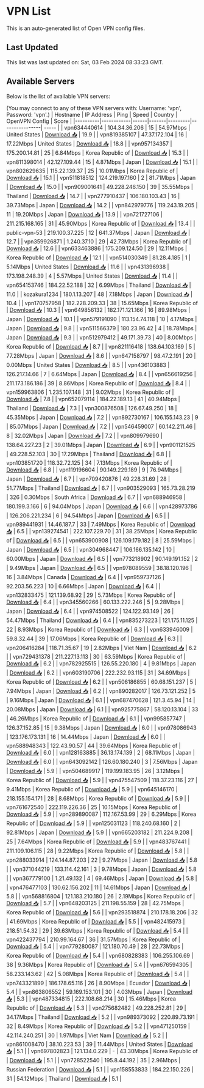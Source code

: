 # VPN List

This is an auto-generated list of Open VPN config files.

## Last Updated

This list was last updated on: Sat, 03 Feb 2024 08:33:23 GMT.

## Available Servers

Below is the list of available VPN servers:

(You may connect to any of these VPN servers with: Username: 'vpn', Password: 'vpn'.)
| Hostname | IP Address | Ping | Speed | Country | OpenVPN Config | Score |
|----------|------------|------|-------|---------|----------------| ----- |
| vpn634440614 | 104.34.36.206 | 15 | 54.97Mbps | United States | [Download 📥](./configs/server_0_US.ovpn) | 19.9 |
| vpn819385107 | 47.37.172.104 | 16 | 17.22Mbps | United States | [Download 📥](./configs/server_1_US.ovpn) | 18.8 |
| vpn957134357 | 175.200.14.81 | 25 | 6.84Mbps | Korea Republic of | [Download 📥](./configs/server_2_KR.ovpn) | 15.3 |
| vpn811398014 | 42.127.109.44 | 15 | 4.87Mbps | Japan | [Download 📥](./configs/server_3_JP.ovpn) | 15.1 |
| vpn802629635 | 115.22.139.37 | 25 | 10.01Mbps | Korea Republic of | [Download 📥](./configs/server_4_KR.ovpn) | 15.1 |
| vpn511818512 | 124.219.197.160 | 2 | 81.71Mbps | Japan | [Download 📥](./configs/server_5_JP.ovpn) | 15.0 |
| vpn909001641 | 49.228.246.150 | 39 | 35.55Mbps | Thailand | [Download 📥](./configs/server_6_TH.ovpn) | 14.7 |
| vpn277910437 | 106.180.103.43 | 16 | 39.73Mbps | Japan | [Download 📥](./configs/server_7_JP.ovpn) | 14.2 |
| vpn842979776 | 119.243.19.205 | 11 | 19.20Mbps | Japan | [Download 📥](./configs/server_8_JP.ovpn) | 13.9 |
| vpn721727106 | 211.215.168.165 | 31 | 45.90Mbps | Korea Republic of | [Download 📥](./configs/server_9_KR.ovpn) | 13.4 |
| public-vpn-53 | 219.100.37.225 | 12 | 641.37Mbps | Japan | [Download 📥](./configs/server_10_JP.ovpn) | 12.7 |
| vpn359926871 | 1.240.37.10 | 29 | 42.73Mbps | Korea Republic of | [Download 📥](./configs/server_11_KR.ovpn) | 12.6 |
| vpn633463886 | 175.209.124.50 | 29 | 12.11Mbps | Korea Republic of | [Download 📥](./configs/server_12_KR.ovpn) | 12.1 |
| vpn514030349 | 81.28.4.185 | 1 | 5.14Mbps | United States | [Download 📥](./configs/server_13_US.ovpn) | 11.6 |
| vpn431396938 | 173.198.248.39 | 4 | 5.57Mbps | United States | [Download 📥](./configs/server_14_US.ovpn) | 11.4 |
| vpn654153746 | 184.22.52.188 | 32 | 6.99Mbps | Thailand | [Download 📥](./configs/server_15_TH.ovpn) | 11.0 |
| kozakura1234 | 180.1.13.207 | 48 | 7.18Mbps | Japan | [Download 📥](./configs/server_16_JP.ovpn) | 10.4 |
| vpn170757958 | 182.228.209.33 | 38 | 15.65Mbps | Korea Republic of | [Download 📥](./configs/server_17_KR.ovpn) | 10.3 |
| vpn649856132 | 182.171.121.166 | 16 | 89.98Mbps | Japan | [Download 📥](./configs/server_18_JP.ovpn) | 10.1 |
| vpn579191090 | 113.154.74.118 | 10 | 4.17Mbps | Japan | [Download 📥](./configs/server_19_JP.ovpn) | 9.8 |
| vpn511566379 | 180.23.96.42 | 4 | 18.78Mbps | Japan | [Download 📥](./configs/server_20_JP.ovpn) | 9.3 |
| vpn512979412 | 49.171.39.73 | 40 | 8.00Mbps | Korea Republic of | [Download 📥](./configs/server_21_KR.ovpn) | 8.7 |
| vpn821116418 | 138.64.103.169 | 5 | 77.28Mbps | Japan | [Download 📥](./configs/server_22_JP.ovpn) | 8.6 |
| vpn647158797 | 98.47.2.191 | 20 | 0.00Mbps | United States | [Download 📥](./configs/server_23_US.ovpn) | 8.5 |
| vpn436103883 | 126.217.14.66 | 7 | 6.64Mbps | Japan | [Download 📥](./configs/server_24_JP.ovpn) | 8.4 |
| vpn656619256 | 211.173.186.186 | 39 | 8.86Mbps | Korea Republic of | [Download 📥](./configs/server_25_KR.ovpn) | 8.4 |
| vpn159963806 | 1.235.107.148 | 31 | 9.02Mbps | Korea Republic of | [Download 📥](./configs/server_26_KR.ovpn) | 7.8 |
| vpn652079114 | 184.22.189.13 | 41 | 40.94Mbps | Thailand | [Download 📥](./configs/server_27_TH.ovpn) | 7.3 |
| vpn300876508 | 126.67.49.250 | 18 | 45.35Mbps | Japan | [Download 📥](./configs/server_28_JP.ovpn) | 7.2 |
| vpn892730167 | 106.155.143.23 | 9 | 85.07Mbps | Japan | [Download 📥](./configs/server_29_JP.ovpn) | 7.2 |
| vpn546459007 | 60.142.211.46 | 8 | 32.02Mbps | Japan | [Download 📥](./configs/server_30_JP.ovpn) | 7.2 |
| vpn809979690 | 138.64.227.23 | 2 | 39.01Mbps | Japan | [Download 📥](./configs/server_31_JP.ovpn) | 6.9 |
| vpn901121525 | 49.228.52.103 | 30 | 17.29Mbps | Thailand | [Download 📥](./configs/server_32_TH.ovpn) | 6.8 |
| vpn103851720 | 118.32.72.125 | 34 | 7.13Mbps | Korea Republic of | [Download 📥](./configs/server_33_KR.ovpn) | 6.8 |
| vpn119196604 | 90.149.229.189 | 9 | 76.94Mbps | Japan | [Download 📥](./configs/server_34_JP.ovpn) | 6.7 |
| vpn709420876 | 49.228.31.69 | 28 | 51.77Mbps | Thailand | [Download 📥](./configs/server_35_TH.ovpn) | 6.7 |
| vpn903529093 | 165.73.28.219 | 326 | 0.30Mbps | South Africa | [Download 📥](./configs/server_36_ZA.ovpn) | 6.7 |
| vpn688946958 | 180.199.3.166 | 6 | 94.04Mbps | Japan | [Download 📥](./configs/server_37_JP.ovpn) | 6.6 |
| vpn428973786 | 126.206.221.234 | 6 | 94.54Mbps | Japan | [Download 📥](./configs/server_38_JP.ovpn) | 6.5 |
| vpn989441931 | 14.46.187.7 | 33 | 7.49Mbps | Korea Republic of | [Download 📥](./configs/server_39_KR.ovpn) | 6.5 |
| vpn139274541 | 222.107.229.70 | 31 | 38.25Mbps | Korea Republic of | [Download 📥](./configs/server_40_KR.ovpn) | 6.5 |
| vpn653900908 | 126.109.179.182 | 8 | 25.59Mbps | Japan | [Download 📥](./configs/server_41_JP.ovpn) | 6.5 |
| vpn304968447 | 106.166.135.142 | 10 | 60.00Mbps | Japan | [Download 📥](./configs/server_42_JP.ovpn) | 6.5 |
| vpn773218902 | 90.149.191.152 | 2 | 9.49Mbps | Japan | [Download 📥](./configs/server_43_JP.ovpn) | 6.5 |
| vpn978089559 | 38.18.120.196 | 16 | 3.84Mbps | Canada | [Download 📥](./configs/server_44_CA.ovpn) | 6.4 |
| vpn959737126 | 92.203.56.223 | 10 | 6.66Mbps | Japan | [Download 📥](./configs/server_45_JP.ovpn) | 6.4 |
| vpn132833475 | 121.139.68.92 | 29 | 5.73Mbps | Korea Republic of | [Download 📥](./configs/server_46_KR.ovpn) | 6.4 |
| vpn345560266 | 60.133.222.246 | 5 | 9.28Mbps | Japan | [Download 📥](./configs/server_47_JP.ovpn) | 6.4 |
| vpn974508522 | 124.122.93.149 | 26 | 54.47Mbps | Thailand | [Download 📥](./configs/server_48_TH.ovpn) | 6.4 |
| vpn835273223 | 121.175.11.125 | 22 | 8.93Mbps | Korea Republic of | [Download 📥](./configs/server_49_KR.ovpn) | 6.3 |
| vpn633946009 | 59.8.32.44 | 39 | 17.06Mbps | Korea Republic of | [Download 📥](./configs/server_50_KR.ovpn) | 6.3 |
| vpn206416284 | 118.71.35.67 | 19 | 2.82Mbps | Viet Nam | [Download 📥](./configs/server_51_VN.ovpn) | 6.2 |
| vpn729431378 | 211.227.13.113 | 30 | 63.59Mbps | Korea Republic of | [Download 📥](./configs/server_52_KR.ovpn) | 6.2 |
| vpn782925515 | 126.55.220.180 | 4 | 9.81Mbps | Japan | [Download 📥](./configs/server_53_JP.ovpn) | 6.2 |
| vpn603190706 | 222.232.93.115 | 31 | 34.69Mbps | Korea Republic of | [Download 📥](./configs/server_54_KR.ovpn) | 6.2 |
| vpn506186855 | 60.68.151.237 | 5 | 7.94Mbps | Japan | [Download 📥](./configs/server_55_JP.ovpn) | 6.2 |
| vpn890282017 | 126.73.121.252 | 5 | 9.16Mbps | Japan | [Download 📥](./configs/server_56_JP.ovpn) | 6.1 |
| vpn687470628 | 121.3.45.94 | 14 | 20.08Mbps | Japan | [Download 📥](./configs/server_57_JP.ovpn) | 6.1 |
| vpn925775867 | 58.120.13.104 | 33 | 46.26Mbps | Korea Republic of | [Download 📥](./configs/server_58_KR.ovpn) | 6.1 |
| vpn995857747 | 126.37.152.85 | 15 | 9.38Mbps | Japan | [Download 📥](./configs/server_59_JP.ovpn) | 6.0 |
| vpn978086943 | 123.176.173.131 | 16 | 14.44Mbps | Japan | [Download 📥](./configs/server_60_JP.ovpn) | 6.0 |
| vpn588948343 | 122.43.90.57 | 44 | 39.64Mbps | Korea Republic of | [Download 📥](./configs/server_61_KR.ovpn) | 6.0 |
| vpn128163885 | 36.13.174.139 | 2 | 68.11Mbps | Japan | [Download 📥](./configs/server_62_JP.ovpn) | 6.0 |
| vpn643092142 | 126.60.180.240 | 3 | 7.56Mbps | Japan | [Download 📥](./configs/server_63_JP.ovpn) | 5.9 |
| vpn504689917 | 119.199.183.95 | 26 | 3.12Mbps | Korea Republic of | [Download 📥](./configs/server_64_KR.ovpn) | 5.9 |
| vpn475547509 | 118.37.23.116 | 27 | 9.41Mbps | Korea Republic of | [Download 📥](./configs/server_65_KR.ovpn) | 5.9 |
| vpn645146170 | 218.155.154.171 | 28 | 8.68Mbps | Korea Republic of | [Download 📥](./configs/server_66_KR.ovpn) | 5.9 |
| vpn761672540 | 222.119.226.36 | 25 | 10.15Mbps | Korea Republic of | [Download 📥](./configs/server_67_KR.ovpn) | 5.9 |
| vpn289890087 | 112.167.53.99 | 29 | 6.29Mbps | Korea Republic of | [Download 📥](./configs/server_68_KR.ovpn) | 5.9 |
| vpn125031123 | 118.240.68.160 | 2 | 92.81Mbps | Japan | [Download 📥](./configs/server_69_JP.ovpn) | 5.9 |
| vpn665203182 | 211.224.9.208 | 25 | 7.64Mbps | Korea Republic of | [Download 📥](./configs/server_70_KR.ovpn) | 5.9 |
| vpn483767441 | 211.109.106.115 | 28 | 9.22Mbps | Korea Republic of | [Download 📥](./configs/server_71_KR.ovpn) | 5.8 |
| vpn288033914 | 124.144.87.203 | 22 | 9.27Mbps | Japan | [Download 📥](./configs/server_72_JP.ovpn) | 5.8 |
| vpn371044219 | 133.114.42.161 | 3 | 9.78Mbps | Japan | [Download 📥](./configs/server_73_JP.ovpn) | 5.8 |
| vpn367779100 | 1.21.49.132 | 4 | 69.46Mbps | Japan | [Download 📥](./configs/server_74_JP.ovpn) | 5.8 |
| vpn476477103 | 130.62.156.202 | 11 | 14.61Mbps | Japan | [Download 📥](./configs/server_75_JP.ovpn) | 5.8 |
| vpn568816804 | 121.183.210.180 | 26 | 2.19Mbps | Korea Republic of | [Download 📥](./configs/server_76_KR.ovpn) | 5.7 |
| vpn648203125 | 211.198.55.159 | 28 | 42.75Mbps | Korea Republic of | [Download 📥](./configs/server_77_KR.ovpn) | 5.6 |
| vpn293518874 | 210.178.18.206 | 32 | 41.69Mbps | Korea Republic of | [Download 📥](./configs/server_78_KR.ovpn) | 5.5 |
| vpn482415973 | 218.51.54.32 | 29 | 39.63Mbps | Korea Republic of | [Download 📥](./configs/server_79_KR.ovpn) | 5.4 |
| vpn422437794 | 210.99.164.67 | 36 | 31.57Mbps | Korea Republic of | [Download 📥](./configs/server_80_KR.ovpn) | 5.4 |
| vpn779280087 | 121.180.70.49 | 28 | 22.73Mbps | Korea Republic of | [Download 📥](./configs/server_81_KR.ovpn) | 5.4 |
| vpn680828383 | 106.255.106.69 | 38 | 9.36Mbps | Korea Republic of | [Download 📥](./configs/server_82_KR.ovpn) | 5.4 |
| vpn676594305 | 58.233.143.62 | 42 | 5.08Mbps | Korea Republic of | [Download 📥](./configs/server_83_KR.ovpn) | 5.4 |
| vpn743321899 | 186.178.65.116 | 26 | 8.90Mbps | Ecuador | [Download 📥](./configs/server_84_EC.ovpn) | 5.4 |
| vpn863806552 | 59.169.153.101 | 30 | 4.03Mbps | Japan | [Download 📥](./configs/server_85_JP.ovpn) | 5.3 |
| vpn487334815 | 222.108.68.214 | 30 | 15.46Mbps | Korea Republic of | [Download 📥](./configs/server_86_KR.ovpn) | 5.3 |
| vpn275682482 | 49.228.252.81 | 29 | 34.17Mbps | Thailand | [Download 📥](./configs/server_87_TH.ovpn) | 5.2 |
| vpn989373092 | 220.89.73.191 | 32 | 8.49Mbps | Korea Republic of | [Download 📥](./configs/server_88_KR.ovpn) | 5.2 |
| vpn471250159 | 42.114.240.251 | 30 | 1.97Mbps | Viet Nam | [Download 📥](./configs/server_89_VN.ovpn) | 5.2 |
| vpn861008470 | 38.10.223.53 | 39 | 11.44Mbps | United States | [Download 📥](./configs/server_90_US.ovpn) | 5.1 |
| vpn697802823 | 121.134.0.229 | - | 43.30Mbps | Korea Republic of | [Download 📥](./configs/server_91_KR.ovpn) | 5.1 |
| vpn728522540 | 195.8.44.192 | 35 | 2.96Mbps | Russian Federation | [Download 📥](./configs/server_92_RU.ovpn) | 5.1 |
| vpn158553833 | 184.22.150.226 | 31 | 54.12Mbps | Thailand | [Download 📥](./configs/server_93_TH.ovpn) | 5.1 |
